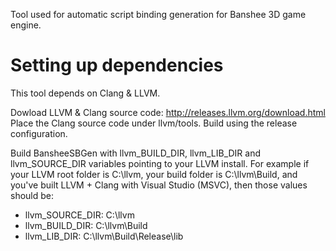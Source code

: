 Tool used for automatic script binding generation for Banshee 3D game engine.

# Setting up dependencies
This tool depends on Clang & LLVM. 

Dowload LLVM & Clang source code: http://releases.llvm.org/download.html
Place the Clang source code under llvm/tools.
Build using the release configuration.

Build BansheeSBGen with llvm_BUILD_DIR, llvm_LIB_DIR and llvm_SOURCE_DIR variables pointing to your LLVM install. 
For example if your LLVM root folder is C:\llvm, your build folder is C:\llvm\Build, and you've built LLVM + Clang with Visual Studio (MSVC), then those values should be:
 - llvm_SOURCE_DIR: C:\llvm
 - llvm_BUILD_DIR: C:\llvm\Build
 - llvm_LIB_DIR: C:\llvm\Build\Release\lib

